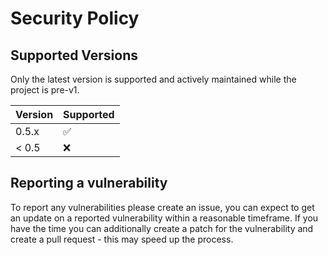 # Security Policy

## Supported Versions
Only the latest version is supported and actively maintained while the project is pre-v1.

| Version | Supported          |
| ------- | ------------------ |
| 0.5.x   | :white_check_mark: |
| < 0.5   | :x:                |

## Reporting a vulnerability
To report any vulnerabilities please create an issue, you can expect to get an update on a reported vulnerability
within a reasonable timeframe. If you have the time you can additionally create a patch for the vulnerability and
create a pull request - this may speed up the process.
